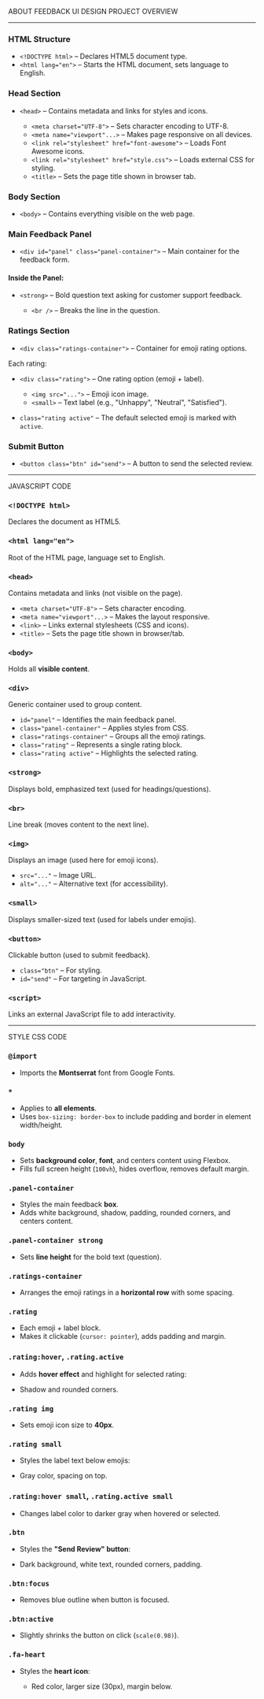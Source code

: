
ABOUT FEEDBACK UI DESIGN PROJECT OVERVIEW
_________________________

### **HTML Structure**

* `<!DOCTYPE html>` – Declares HTML5 document type.
* `<html lang="en">` – Starts the HTML document, sets language to English.
###  **Head Section**

* `<head>` – Contains metadata and links for styles and icons.

  * `<meta charset="UTF-8">` – Sets character encoding to UTF-8.
  * `<meta name="viewport"...>` – Makes page responsive on all devices.
  * `<link rel="stylesheet" href="font-awesome">` – Loads Font Awesome icons.
  * `<link rel="stylesheet" href="style.css">` – Loads external CSS for styling.
  * `<title>` – Sets the page title shown in browser tab.

###  **Body Section**

* `<body>` – Contains everything visible on the web page.


###  **Main Feedback Panel**

* `<div id="panel" class="panel-container">` – Main container for the feedback form.

#### Inside the Panel:

* `<strong>` – Bold question text asking for customer support feedback.

  * `<br />` – Breaks the line in the question.

###  **Ratings Section**

* `<div class="ratings-container">` – Container for emoji rating options.

Each rating:

* `<div class="rating">` – One rating option (emoji + label).

  * `<img src="...">` – Emoji icon image.
  * `<small>` – Text label (e.g., "Unhappy", "Neutral", "Satisfied").
* `class="rating active"` – The default selected emoji is marked with `active`.

###  **Submit Button**

* `<button class="btn" id="send">` – A button to send the selected review.
_____________________________________
JAVASCRIPT CODE 

###  `<!DOCTYPE html>`

Declares the document as HTML5.

###  `<html lang="en">`

Root of the HTML page, language set to English.

###  `<head>`

Contains metadata and links (not visible on the page).

* `<meta charset="UTF-8">` – Sets character encoding.
* `<meta name="viewport"...>` – Makes the layout responsive.
* `<link>` – Links external stylesheets (CSS and icons).
* `<title>` – Sets the page title shown in browser/tab.

###  `<body>`

Holds all **visible content**.

###  `<div>`

Generic container used to group content.

* `id="panel"` – Identifies the main feedback panel.
* `class="panel-container"` – Applies styles from CSS.
* `class="ratings-container"` – Groups all the emoji ratings.
* `class="rating"` – Represents a single rating block.
* `class="rating active"` – Highlights the selected rating.

###  `<strong>`

Displays bold, emphasized text (used for headings/questions).

###  `<br>`

Line break (moves content to the next line).

###  `<img>`

Displays an image (used here for emoji icons).

* `src="..."` – Image URL.
* `alt="..."` – Alternative text (for accessibility).

### `<small>`

Displays smaller-sized text (used for labels under emojis).

###  `<button>`

Clickable button (used to submit feedback).

* `class="btn"` – For styling.
* `id="send"` – For targeting in JavaScript.

###  `<script>`

Links an external JavaScript file to add interactivity.
___________________
STYLE CSS  CODE

###  `@import`
* Imports the **Montserrat** font from Google Fonts.

### `*`

* Applies to **all elements**.
* Uses `box-sizing: border-box` to include padding and border in element width/height.
### `body`

* Sets **background color**, **font**, and centers content using Flexbox.
* Fills full screen height (`100vh`), hides overflow, removes default margin.

### `.panel-container`

* Styles the main feedback **box**.
* Adds white background, shadow, padding, rounded corners, and centers content.

###  `.panel-container strong`

* Sets **line height** for the bold text (question).

###  `.ratings-container`

* Arranges the emoji ratings in a **horizontal row** with some spacing.


### `.rating`

* Each emoji + label block.
* Makes it clickable (`cursor: pointer`), adds padding and margin.

###  `.rating:hover`, `.rating.active`

* Adds **hover effect** and highlight for selected rating:

* Shadow and rounded corners.

###  `.rating img`

* Sets emoji icon size to **40px**.

###  `.rating small`

* Styles the label text below emojis:

* Gray color, spacing on top.

### `.rating:hover small`, `.rating.active small`

* Changes label color to darker gray when hovered or selected.

###  `.btn`

* Styles the **"Send Review" button**:

* Dark background, white text, rounded corners, padding.

###  `.btn:focus`

* Removes blue outline when button is focused.

### `.btn:active`

* Slightly shrinks the button on click (`scale(0.98)`).

###  `.fa-heart`

* Styles the **heart icon**:

  * Red color, larger size (30px), margin below.



